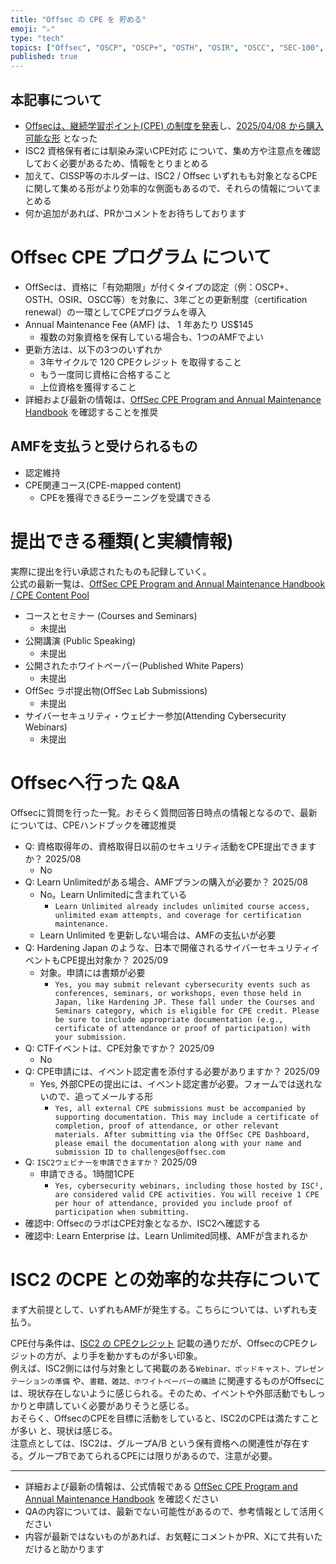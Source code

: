 ```yaml
---
title: "Offsec の CPE を 貯める"
emoji: "⚔️"
type: "tech"
topics: ["Offsec", "OSCP", "OSCP+", "OSTH", "OSIR", "OSCC", "SEC-100", "SJD-100", "ISC2", "CISSP"]
published: true
---
```


## 本記事について

- [Offsecは、継続学習ポイント(CPE) の制度を発表](https://www.webasha.com/blog/oscp-exam-update-what-is-oscp-certification?utm_source=chatgpt.com)し、[2025/04/08 から購入可能な形](https://help.offsec.com/hc/en-us/articles/31553032386964-OffSec-Continuing-Professional-Education-CPE-Program-Overview?#h_01JB17TXXCJTAZF5PXKG0RMR71) となった
- ISC2 資格保有者には馴染み深いCPE対応 について、集め方や注意点を確認しておく必要があるため、情報をとりまとめる
- 加えて、CISSP等のホルダーは、ISC2 / Offsec いずれもも対象となるCPEに関して集める形がより効率的な側面もあるので、それらの情報についてまとめる
- 何か追加があれば、PRかコメントをお待ちしております

# Offsec CPE プログラム について

- OffSecは、資格に「有効期限」が付くタイプの認定（例：OSCP+、OSTH、OSIR、OSCC等）を対象に、3年ごとの更新制度（certification renewal）の一環としてCPEプログラムを導入
- Annual Maintenance Fee (AMF) は、 1 年あたり US$145
    - 複数の対象資格を保有している場合も、1つのAMFでよい
- 更新方法は、以下の3つのいずれか
    - 3年サイクルで 120 CPEクレジット を取得すること
    - もう一度同じ資格に合格すること
    - 上位資格を獲得すること
- 詳細および最新の情報は、[OffSec CPE Program and Annual Maintenance Handbook](https://help.offsec.com/hc/en-us/articles/35366391096596-OffSec-CPE-Program-and-Annual-Maintenance-Handbook) を確認することを推奨

## AMFを支払うと受けられるもの
- 認定維持
- CPE関連コース(CPE-mapped content)
    - CPEを獲得できるEラーニングを受講できる

# 提出できる種類(と実績情報)

実際に提出を行い承認されたものも記録していく。  
公式の最新一覧は、[OffSec CPE Program and Annual Maintenance Handbook / CPE Content Pool](https://help.offsec.com/hc/en-us/articles/35366391096596-OffSec-CPE-Program-and-Annual-Maintenance-Handbook?#h_01JQY4CS5JYNG9R8TXXQ6W3N3A)  

- コースとセミナー (Courses and Seminars)
    - 未提出
- 公開講演 (Public Speaking)
    - 未提出
- 公開されたホワイトペーパー(Published White Papers)
    - 未提出
- OffSec ラボ提出物(OffSec Lab Submissions)
    - 未提出
- サイバーセキュリティ・ウェビナー参加(Attending Cybersecurity Webinars)
    - 未提出

# Offsecへ行った Q&A 

Offsecに質問を行った一覧。おそらく質問回答日時点の情報となるので、最新については、CPEハンドブックを確認推奨  

- Q: 資格取得年の、資格取得日以前のセキュリティ活動をCPE提出できますか？ 2025/08
    - No
- Q: Learn Unlimitedがある場合、AMFプランの購入が必要か？ 2025/08
    - No。Learn Unlimitedに含まれている
        - `Learn Unlimited already includes unlimited course access, unlimited exam attempts, and coverage for certification maintenance.`
    - Learn Unlimited を更新しない場合は、AMFの支払いが必要
- Q: Hardening Japan のような、日本で開催されるサイバーセキュリティイベントもCPE提出対象か？ 2025/09
    - 対象。申請には書類が必要
        - `Yes, you may submit relevant cybersecurity events such as conferences, seminars, or workshops, even those held in Japan, like Hardening JP. These fall under the Courses and Seminars category, which is eligible for CPE credit. Please be sure to include appropriate documentation (e.g., certificate of attendance or proof of participation) with your submission.`
- Q: CTFイベントは、CPE対象ですか？ 2025/09
    - No
- Q: CPE申請には、イベント認定書を添付する必要がありますか？ 2025/09
    - Yes, 外部CPEの提出には、イベント認定書が必要。フォームでは送れないので、追ってメールする形
        - `Yes, all external CPE submissions must be accompanied by supporting documentation. This may include a certificate of completion, proof of attendance, or other relevant materials. After submitting via the OffSec CPE Dashboard, please email the documentation along with your name and submission ID to challenges@offsec.com`
- Q: `ISC2ウェビナーを申請できますか？` 2025/09
    - 申請できる。1時間1CPE
        - `Yes, cybersecurity webinars, including those hosted by ISC², are considered valid CPE activities. You will receive 1 CPE per hour of attendance, provided you include proof of participation when submitting.`
- 確認中: OffsecのラボはCPE対象となるか、ISC2へ確認する
- 確認中: Learn Enterprise は、Learn Unlimited同様、AMFが含まれるか


# ISC2 のCPE との効率的な共存について

まず大前提として、いずれもAMFが発生する。こちらについては、いずれも支払う。  

CPE付与条件は、[ISC2 の CPEクレジット](https://japan.isc2.org/member_cpecredit.html) 記載の通りだが、OffsecのCPEクレジットの方が、より手を動かすものが多い印象。  
例えば、ISC2側には付与対象として掲載のある`Webinar、ポッドキャスト、プレゼンテーションの準備` や、`書籍、雑誌、ホワイトペーパーの購読` に関連するものがOffsecには、現状存在しないように感じられる。そのため、イベントや外部活動でもしっかりと申請していく必要がありそうと感じる。  
おそらく、OffsecのCPEを目標に活動をしていると、ISC2のCPEは満たすことが多い と、現状は感じる。  
注意点としては、ISC2は、グループA/B という保有資格への関連性が存在する。グループBであてられるCPEには限りがあるので、注意が必要。  

---

- 詳細および最新の情報は、公式情報である [OffSec CPE Program and Annual Maintenance Handbook](https://help.offsec.com/hc/en-us/articles/35366391096596-OffSec-CPE-Program-and-Annual-Maintenance-Handbook) を確認ください
- QAの内容については、最新でない可能性があるので、参考情報として活用ください
- 内容が最新ではないものがあれば、お気軽にコメントかPR、Xにて共有いただけると助かります
